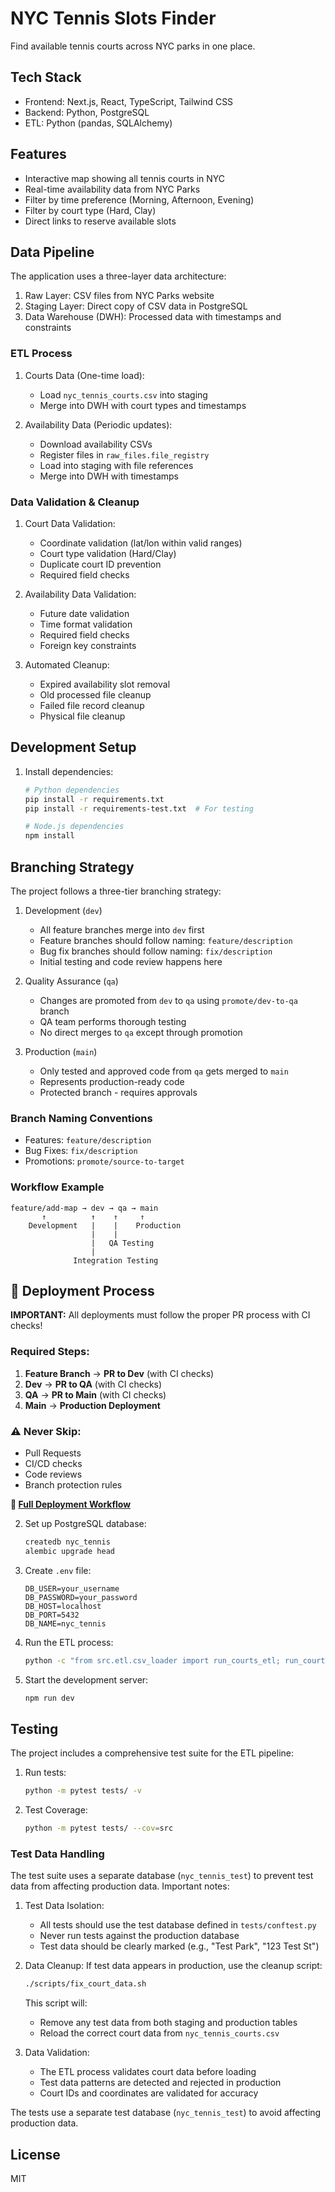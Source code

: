 # NYC Tennis Slots Finder

Find available tennis courts across NYC parks in one place.

## Tech Stack

- Frontend: Next.js, React, TypeScript, Tailwind CSS
- Backend: Python, PostgreSQL
- ETL: Python (pandas, SQLAlchemy)

## Features

- Interactive map showing all tennis courts in NYC
- Real-time availability data from NYC Parks
- Filter by time preference (Morning, Afternoon, Evening)
- Filter by court type (Hard, Clay)
- Direct links to reserve available slots


## Data Pipeline

The application uses a three-layer data architecture:

1. Raw Layer: CSV files from NYC Parks website
2. Staging Layer: Direct copy of CSV data in PostgreSQL
3. Data Warehouse (DWH): Processed data with timestamps and constraints

### ETL Process

1. Courts Data (One-time load):
   - Load `nyc_tennis_courts.csv` into staging
   - Merge into DWH with court types and timestamps

2. Availability Data (Periodic updates):
   - Download availability CSVs
   - Register files in `raw_files.file_registry`
   - Load into staging with file references
   - Merge into DWH with timestamps

### Data Validation & Cleanup

1. Court Data Validation:
   - Coordinate validation (lat/lon within valid ranges)
   - Court type validation (Hard/Clay)
   - Duplicate court ID prevention
   - Required field checks

2. Availability Data Validation:
   - Future date validation
   - Time format validation
   - Required field checks
   - Foreign key constraints

3. Automated Cleanup:
   - Expired availability slot removal
   - Old processed file cleanup
   - Failed file record cleanup
   - Physical file cleanup

## Development Setup

1. Install dependencies:
   ```bash
   # Python dependencies
   pip install -r requirements.txt
   pip install -r requirements-test.txt  # For testing

   # Node.js dependencies
   npm install
   ```

## Branching Strategy

The project follows a three-tier branching strategy:

1. Development (`dev`)
   - All feature branches merge into `dev` first
   - Feature branches should follow naming: `feature/description`
   - Bug fix branches should follow naming: `fix/description`
   - Initial testing and code review happens here

2. Quality Assurance (`qa`)
   - Changes are promoted from `dev` to `qa` using `promote/dev-to-qa` branch
   - QA team performs thorough testing
   - No direct merges to `qa` except through promotion

3. Production (`main`)
   - Only tested and approved code from `qa` gets merged to `main`
   - Represents production-ready code
   - Protected branch - requires approvals

### Branch Naming Conventions
- Features: `feature/description`
- Bug Fixes: `fix/description`
- Promotions: `promote/source-to-target`

### Workflow Example
```
feature/add-map → dev → qa → main
       ↑          ↑    ↑     ↑
    Development   |    |    Production
                  |    |
                  |   QA Testing
                  |
              Integration Testing
```

## 🚨 **Deployment Process**

**IMPORTANT:** All deployments must follow the proper PR process with CI checks!

### Required Steps:
1. **Feature Branch** → **PR to Dev** (with CI checks)
2. **Dev** → **PR to QA** (with CI checks)  
3. **QA** → **PR to Main** (with CI checks)
4. **Main** → **Production Deployment**

### ⚠️ **Never Skip:**
- Pull Requests
- CI/CD checks
- Code reviews
- Branch protection rules

**📖 [Full Deployment Workflow](DEPLOYMENT_WORKFLOW.md)**

2. Set up PostgreSQL database:
   ```bash
   createdb nyc_tennis
   alembic upgrade head
   ```

3. Create `.env` file:
   ```
   DB_USER=your_username
   DB_PASSWORD=your_password
   DB_HOST=localhost
   DB_PORT=5432
   DB_NAME=nyc_tennis
   ```

4. Run the ETL process:
   ```bash
   python -c "from src.etl.csv_loader import run_courts_etl; run_courts_etl()"
   ```

5. Start the development server:
   ```bash
   npm run dev
   ```

## Testing

The project includes a comprehensive test suite for the ETL pipeline:

1. Run tests:
   ```bash
   python -m pytest tests/ -v
   ```

2. Test Coverage:
   ```bash
   python -m pytest tests/ --cov=src
   ```

### Test Data Handling

The test suite uses a separate database (`nyc_tennis_test`) to prevent test data from affecting production data. Important notes:

1. Test Data Isolation:
   - All tests should use the test database defined in `tests/conftest.py`
   - Never run tests against the production database
   - Test data should be clearly marked (e.g., "Test Park", "123 Test St")

2. Data Cleanup:
   If test data appears in production, use the cleanup script:
   ```bash
   ./scripts/fix_court_data.sh
   ```
   This script will:
   - Remove any test data from both staging and production tables
   - Reload the correct court data from `nyc_tennis_courts.csv`

3. Data Validation:
   - The ETL process validates court data before loading
   - Test data patterns are detected and rejected in production
   - Court IDs and coordinates are validated for accuracy

The tests use a separate test database (`nyc_tennis_test`) to avoid affecting production data.

## License

MIT
